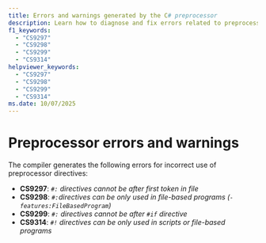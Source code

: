 ```yaml
---
title: Errors and warnings generated by the C# preprocessor
description: Learn how to diagnose and fix errors related to preprocessor tokens how they are used in C# source files.
f1_keywords:
  - "CS9297"
  - "CS9298"
  - "CS9299"
  - "CS9314"
helpviewer_keywords:
  - "CS9297"
  - "CS9298"
  - "CS9299"
  - "CS9314"
ms.date: 10/07/2025
---
```

# Preprocessor errors and warnings

The compiler generates the following errors for incorrect use of preprocessor directives:

- **CS9297**: *`#:` directives cannot be after first token in file*
- **CS9298**: *`#:`directives can be only used in file-based programs (`-features:FileBasedProgram`)*
- **CS9299**: *`#:` directives cannot be after `#if` directive*
- **CS9314**: *`#!` directives can be only used in scripts or file-based programs*
